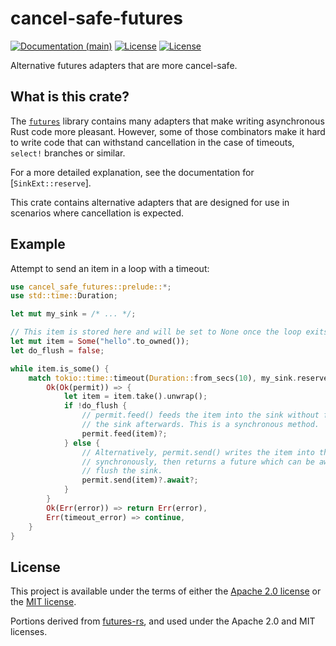 # cancel-safe-futures

[![Documentation (main)](https://img.shields.io/badge/docs-main-brightgreen)](https://oxidecomputer.github.io/cancel-safe-futures/rustdoc/cancel_safe_futures/)
[![License](https://img.shields.io/badge/license-Apache-green.svg)](LICENSE-APACHE)
[![License](https://img.shields.io/badge/license-MIT-green.svg)](LICENSE-MIT)

Alternative futures adapters that are more cancel-safe.

## What is this crate?

The [`futures`](https://docs.rs/futures/latest/futures/) library contains many adapters that
make writing asynchronous Rust code more pleasant. However, some of those combinators make it
hard to write code that can withstand cancellation in the case of timeouts, `select!` branches
or similar.

For a more detailed explanation, see the documentation for [`SinkExt::reserve`].

This crate contains alternative adapters that are designed for use in scenarios where
cancellation is expected.

## Example

Attempt to send an item in a loop with a timeout:

```rust
use cancel_safe_futures::prelude::*;
use std::time::Duration;

let mut my_sink = /* ... */;

// This item is stored here and will be set to None once the loop exits successfully.
let mut item = Some("hello".to_owned());
let do_flush = false;

while item.is_some() {
    match tokio::time::timeout(Duration::from_secs(10), my_sink.reserve()).await {
        Ok(Ok(permit)) => {
            let item = item.take().unwrap();
            if !do_flush {
                // permit.feed() feeds the item into the sink without flushing
                // the sink afterwards. This is a synchronous method.
                permit.feed(item)?;
            } else {
                // Alternatively, permit.send() writes the item into the sink
                // synchronously, then returns a future which can be awaited to
                // flush the sink.
                permit.send(item)?.await?;
            }
        }
        Ok(Err(error)) => return Err(error),
        Err(timeout_error) => continue,
    }
}

```

## License

This project is available under the terms of either the [Apache 2.0 license](LICENSE-APACHE) or the [MIT
license](LICENSE-MIT).

Portions derived from [futures-rs](https://github.com/rust-lang/futures-rs), and used under the
Apache 2.0 and MIT licenses.

<!--
README.md is generated from README.tpl by cargo readme. To regenerate:

cargo install cargo-readme
cargo readme > README.md
-->
